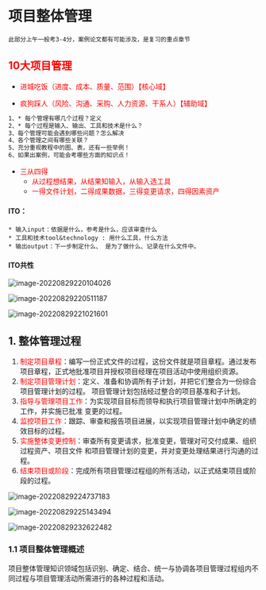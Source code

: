 # 项目整体管理

```
此部分上午一般考3-4分，案例论文都有可能涉及，是复习的重点章节

```

## <span style='color:red'>10大项目管理</span>

* <span style='color:red'>进城吃饭（进度、成本、质量、范围）【核心域】</span>

* <span style='color:red'>疯狗踩人（风险、沟通、采购、人力资源、干系人）【辅助域】</span>

```html
1、* 每个管理有哪几个过程？定义
2、* 每个过程是输入、输出、工具和技术是什么？
3、每个管理可能会遇到哪些问题？怎么解决
4、各个管理之间有哪些关联？
5、充分重视教程中的图、表，还有一些举例！
6、如果出案例，可能会考哪些方面的知识点！
```

* <span style='color:red'>三从四得</span>
  * <span style='color:red'>从过程想结果，从结果知输入，从输入选工具</span>
  * <span style='color:red'>一得文件计划，二得成果数据，三得变更请求，四得因素资产</span>

#### ITO：

	* 输入input：依据是什么，参考是什么，应该审查什么
	* 工具和技术tool&technology : 用什么工具，什么方法
	* 输出output：下一步制定什么、 是为了做什么、记录在什么文件中。

#### ITO共性

![image-20220829220104026](https://bard-note.oss-cn-hangzhou.aliyuncs.com/img/image-20220829220104026.png)

![image-20220829220511187](https://bard-note.oss-cn-hangzhou.aliyuncs.com/img/image-20220829220511187.png)

![image-20220829221021601](https://bard-note.oss-cn-hangzhou.aliyuncs.com/img/image-20220829221021601.png)

##  1. 整体管理过程

1. <span style='color:red'>制定项目章程</span>：编写一份正式文件的过程，这份文件就是项目章程。通过发布项目章程，正式地批准项目并授权项目经理在项目活动中使用组织资源。 
2. <span style='color:red'>制定项目管理计划</span>：定义、准备和协调所有子计划，并把它们整合为一份综合项目管理计划的过程。 项目管理计划包括经过整合的项目基准和子计划。
3. <span style='color:red'>指导与管理项目工作</span>：为实现项目目标而领导和执行项目管理计划中所确定的工作，并实施已批准 变更的过程。 
4. <span style='color:red'>监控项目工作</span>：跟踪、审查和报告项目进展，以实现项目管理计划中确定的绩效目标的过程。 
5. <span style='color:red'>实施整体变更控制</span>：审查所有变更请求，批准变更，管理对可交付成果、组织过程资产、项目文件 和项目管理计划的变更，并对变更处理结果进行沟通的过程。
6. <span style='color:red'>结束项目或阶段</span>：完成所有项目管理过程组的所有活动，以正式结束项目或阶段的过程。

![image-20220829224737183](https://bard-note.oss-cn-hangzhou.aliyuncs.com/img/image-20220829224737183.png)



![image-20220829225143494](https://bard-note.oss-cn-hangzhou.aliyuncs.com/img/image-20220829225143494.png)

![image-20220829232622482](https://bard-note.oss-cn-hangzhou.aliyuncs.com/img/image-20220829232622482.png)

### 1.1 项目整体管理概述

​	项目整体管理知识领域包括识别、确定、结合、统一与协调各项目管理过程组内不同过程与项目管理活动所需进行的各种过程和活动。